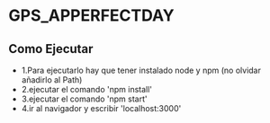 # GPS_APPERFECTDAY

## Como Ejecutar
- 1.Para ejecutarlo hay que tener instalado node y npm (no olvidar añadirlo al Path)
- 2.ejecutar el comando 'npm install'
- 3.ejecutar el comando 'npm start'
- 4.ir al navigador y escribir 'localhost:3000'

